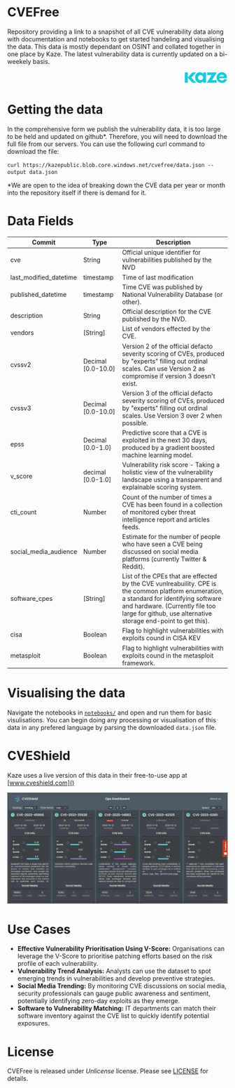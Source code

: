 # CVEFree

Repository providing a link to a snapshot of all CVE vulnerability data along with documentation and notebooks to get started handeling and visualising the data. This data is mostly dependant on OSINT and collated together in one place by Kaze. The latest vulnerability data is currently updated on a bi-weekely basis.
<p style="text-align: right"> <img src="resources/kaze_logo.png" width="100"> </p>

# Getting the data

In the comprehensive form we publish the vulnerability data, it is too large to be held and updated on github*. Therefore, you will need to download the full file from our servers. You can use the following curl command to download the file:

```
curl https://kazepublic.blob.core.windows.net/cvefree/data.json --output data.json
```

*We are open to the idea of breaking down the CVE data per year or month into the repository itself if there is demand for it.

# Data Fields

| Commit | Type | Description |
| ----------- | ----------- | ----------- |
|cve	| String |	Official unique identifier for vulnerabilities published by the NVD|
|last_modified_datetime	|timestamp	|Time of last modification|
|published_datetime	|timestamp	|Time CVE was published by National Vulnerability Database (or other). |
|description	|String	|Official description for the CVE published by the NVD.|
|vendors	|[String]	|List of vendors effected by the CVE.|
| cvssv2	|Decimal [0.0-10.0]	|Version 2 of the official defacto severity scoring of CVEs, produced by "experts" filling out ordinal scales. Can use Version 2 as compromise if version 3 doesn't exist.|
|cvssv3	|Decimal [0.0-10.0]	|Version 3 of the official defacto severity scoring of CVEs, produced by "experts" filling out ordinal scales. Use Version 3 over 2 when possible.|
|epss	|Decimal [0.0-1.0]	|Predictive score that a CVE is exploited in the next 30 days, produced by a gradient boosted machine learning model.|
|v_score	|decimal [0.0-1.0]	|Vulnerability risk score - Taking a holistic view of the vulnerability landscape using a transparent and explainable scoring system.|
|cti_count	|Number	|Count of the number of times a CVE has been found in a collection of monitored cyber threat intelligence report and articles feeds.|
|social_media_audience	|Number	|Estimate for the number of people who have seen a CVE being discussed on social media platforms (currently Twitter & Reddit).|
|software_cpes	|[String]	|List of the CPEs that are effected by the CVE vunlreabuility. CPE is the common platform enumeration, a standard for identifying software and hardware. (Currently file too large for github, use alternative storage end-point to get this).|
|cisa	|Boolean	|Flag to highlight vulnerabilities with exploits cound in CISA KEV|
|metasploit	|Boolean	|Flag to highlight vulnerabilities with exploits cound in the metasploit framework.|

# Visualising the data

Navigate the notebooks in [```notebooks/```](notebooks) and open and run them for basic visulisations. You can begin doing any processing or visualisation of this data in any prefered language by parsing the downloaded ```data.json``` file.

# CVEShield

Kaze uses a live version of this data in their free-to-use app at [www.cveshield.com]()

[<img src="resources/cveshield.png">](www.cveshield.com)

# Use Cases

* __Effective Vulnerability Prioritisation Using V-Score:__ 
Organisations can leverage the V-Score to prioritise patching efforts based on the risk profile of each vulnerability.
* __Vulnerability Trend Analysis:__ 
Analysts can use the dataset to spot emerging trends in vulnerabilities and develop preventive strategies.
* __Social Media Trending:__
By monitoring CVE discussions on social media, security professionals can gauge public awareness and sentiment, potentially identifying zero-day exploits as they emerge.
* __Software to Vulnerability Matching:__
IT departments can match their software inventory against the CVE list to quickly identify potential exposures.

# License

CVEFree is released under *Unlicense* license. Please see [LICENSE](LICENSE) for details.
